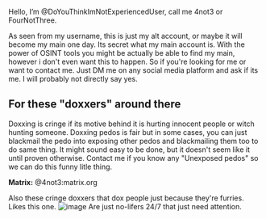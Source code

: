 Hello, I’m @DoYouThinkImNotExperiencedUser, call me 4not3 or FourNotThree.

As seen from my username, this is just my alt account, or maybe it will become my main one day.
Its secret what my main account is. With the power of OSINT tools you might be actually be able to find my main, however i don't even want this to happen.
So if you're looking for me or want to contact me. Just DM me on any social media platform and ask if its me. I will probably not directly say yes.


## For these "doxxers" around there
Doxxing is cringe if its motive behind it is hurting innocent people or witch hunting someone.
Doxxing pedos is fair but in some cases, you can just blackmail the pedo into exposing other pedos and blackmailing them too to do same thing.
It might sound easy to be done, but it doesn't seem like it until proven otherwise. Contact me if you know any "Unexposed pedos" so we can do this funny litle thing.

**Matrix:** @4not3:matrix.org

Also these cringe doxxers that dox people just because they're furries.
Likes this one.
![image](https://user-images.githubusercontent.com/113719320/191098125-a925db29-de65-46de-af7b-15d448f786c8.png)
Are just no-lifers 24/7 that just need attention.
